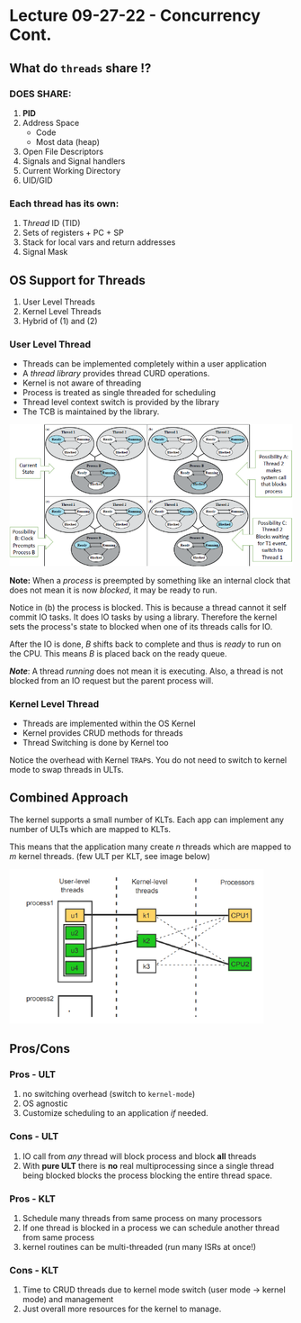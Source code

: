 # Lecture 09-27-22 - Concurrency Cont.
## What do `threads` share ⁉
### DOES SHARE:
1. **PID**
2. Address Space
	+ Code
	+ Most data (heap)
3. Open File Descriptors
4. Signals and Signal handlers
5. Current Working Directory
6. UID/GID

### Each thread has its own:
1. T*hread* ID (TID)
2. Sets of registers + PC + SP
3. Stack for local vars and return addresses
4. Signal Mask

## OS Support for Threads
1. User Level Threads
2. Kernel Level Threads
3. Hybrid of (1) and (2)

### User Level Thread
+ Threads can be implemented completely within a user application
+ A *thread library* provides thread CURD operations.
+ Kernel is not aware of threading
+ Process is treated as single threaded for scheduling
+ Thread level context switch is provided by the library
+ The TCB is maintained by the library. 

![ULT](../../img/ULT.png)

**Note:** When a *process* is preempted by something like an internal clock that does not mean it is now *blocked*, it may be ready to run. 

Notice in (b) the process is blocked. This is because a thread cannot it self commit IO tasks. It does IO tasks by using a library. Therefore the kernel sets the process's state to blocked when one of its threads calls for IO.  

After the IO is done, $B$ shifts back to complete and thus is *ready* to run on the CPU. This means $B$ is placed back on the ready queue. 

***Note***: A thread *running* does not mean it is executing. Also, a thread is not blocked from an IO request but the parent process will. 

### Kernel Level Thread
+ Threads are implemented within the OS Kernel
+ Kernel provides CRUD methods for threads
+ Thread Switching is done by Kernel too

Notice the overhead with Kernel `TRAP`s. You do not need to switch to kernel mode to swap threads in ULTs. 

## Combined Approach
The kernel supports a small number of KLTs.
Each app can implement any number of ULTs which are mapped to KLTs. 

This means that the application many create $n$ threads which are mapped to $m$ kernel threads. (few ULT per KLT, see image below)

![hybrid_KLT_ULT](../../img/hybrid_KLT_ULT.png)

## Pros/Cons
### Pros - ULT
1. no switching overhead (switch to `kernel-mode`)
2. OS agnostic
3. Customize scheduling to an application *if* needed.

### Cons - ULT
1. IO call from *any* thread will block process and block **all** threads
2. With **pure ULT** there is **no** real multiprocessing since a single thread being blocked blocks the process blocking the entire thread space.

### Pros - KLT
1. Schedule many threads from same process on many processors
2. If one thread is blocked in a process we can schedule another thread from same process
3. kernel routines can be multi-threaded (run many ISRs at once!)

### Cons - KLT
1. Time to CRUD threads due to kernel mode switch (user mode -> kernel mode) and management
2. Just overall more resources for the kernel to manage. 
